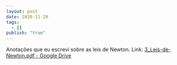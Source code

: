 ```yaml
---
layout: post
date: 2020-11-20
tags:
  - []
publish: "true"
---
```


Anotações que eu escrevi sobre as leis de Newton. Link: [3\_Leis-de-Newton.pdf - Google Drive](https://drive.google.com/file/d/13ZoOLlvTeRrDWT727Fb5pjg9OWKwiO8c/view?usp=sharing)